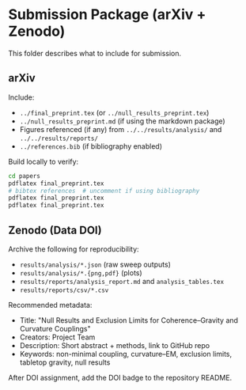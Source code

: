 # Submission Package (arXiv + Zenodo)

This folder describes what to include for submission.

## arXiv
Include:
- `../final_preprint.tex` (or `../null_results_preprint.tex`)
- `../null_results_preprint.md` (if using the markdown package)
- Figures referenced (if any) from `../../results/analysis/` and `../../results/reports/`
- `../references.bib` (if bibliography enabled)

Build locally to verify:
```bash
cd papers
pdflatex final_preprint.tex
# bibtex references  # uncomment if using bibliography
pdflatex final_preprint.tex
pdflatex final_preprint.tex
```

## Zenodo (Data DOI)
Archive the following for reproducibility:
- `results/analysis/*.json` (raw sweep outputs)
- `results/analysis/*.{png,pdf}` (plots)
- `results/reports/analysis_report.md` and `analysis_tables.tex`
- `results/reports/csv/*.csv`

Recommended metadata:
- Title: "Null Results and Exclusion Limits for Coherence–Gravity and Curvature Couplings"
- Creators: Project Team
- Description: Short abstract + methods, link to GitHub repo
- Keywords: non-minimal coupling, curvature–EM, exclusion limits, tabletop gravity, null results

After DOI assignment, add the DOI badge to the repository README.
